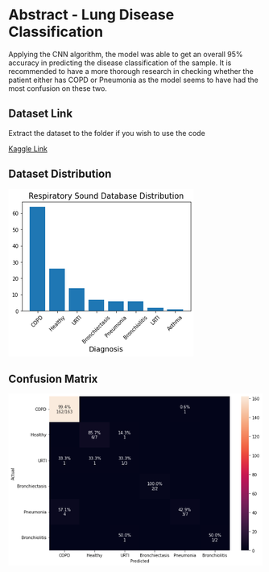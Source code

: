 # Abstract - Lung Disease Classification
Applying the CNN algorithm, the model was able to get an overall 95% accuracy in predicting the disease classification of the sample. It is recommended to have a more thorough research in checking whether the patient either has COPD or Pneumonia as the model seems to have had the most confusion on these two.


## Dataset Link
Extract the dataset to the folder if you wish to use the code

[Kaggle Link](https://www.kaggle.com/datasets/vbookshelf/respiratory-sound-database)

## Dataset Distribution
![Dataset Image](https://github.com/aronnicksnts/kaggle-projects/blob/main/Lung%20Disease%20Classification/dataset_respiratory_classification.png)


## Confusion Matrix
![CNN Confusion Matrix](https://github.com/aronnicksnts/kaggle-projects/blob/main/Lung%20Disease%20Classification/CNN_Confusion_Matrix.png)
